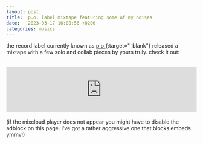 ```yaml
---
layout: post
title:  p.o. label mixtape featuring some of my noises	
date:   2023-03-17 16:08:56 +0200
categories: musics
---
```

the record label currently known as [p.o.](https://pomusic.bandcamp.com){:target="_blank"} released a mixtape with a few solo and collab pieces by yours truly. check it out:<br><br>
<iframe width="100%" height="120" src="https://www.mixcloud.com/widget/iframe/?hide_cover=1&light=1&feed=%2Fpomusic%2Falexey-shultes-poslowmix%2F" frameborder="0" ></iframe><br><br>
(if the mixcloud player does not appear you might have to disable the adblock on this page. i've got a rather aggressive one that blocks embeds. ymmv!)